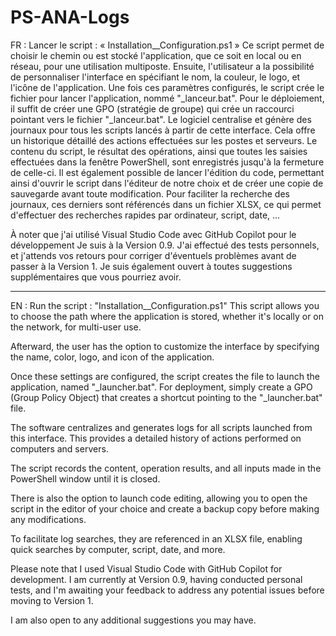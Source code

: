 # PS-ANA-Logs

FR : Lancer le script : « Installation__Configuration.ps1 »
Ce script permet de choisir le chemin ou est stocké l'application, que ce soit en local ou en réseau, pour une utilisation multiposte.
Ensuite, l'utilisateur a la possibilité de personnaliser l'interface en spécifiant le nom, la couleur, le logo, et l'icône de l'application.
Une fois ces paramètres configurés, le script crée le fichier pour lancer l'application, nommé "_lanceur.bat". Pour le déploiement, il suffit de créer une GPO (stratégie de groupe) qui crée un raccourci pointant vers le fichier "_lanceur.bat".
Le logiciel centralise et génère des journaux pour tous les scripts lancés à partir de cette interface. Cela offre un historique détaillé des actions effectuées sur les postes et serveurs.
Le contenu du script, le résultat des opérations, ainsi que toutes les saisies effectuées dans la fenêtre PowerShell, sont enregistrés jusqu'à la fermeture de celle-ci.
Il est également possible de lancer l'édition du code, permettant ainsi d'ouvrir le script dans l'éditeur de notre choix et de créer une copie de sauvegarde avant toute modification.
Pour faciliter la recherche des journaux, ces derniers sont référencés dans un fichier XLSX, ce qui permet d'effectuer des recherches rapides par ordinateur, script, date, ...

À noter que j'ai utilisé Visual Studio Code avec GitHub Copilot pour le développement Je suis à la Version 0.9. J'ai effectué des tests personnels, et j'attends vos retours pour corriger d'éventuels problèmes avant de passer à la Version 1.
Je suis également ouvert à toutes suggestions supplémentaires que vous pourriez avoir.

_______________________________________________________________________________________________

EN : Run the script : "Installation__Configuration.ps1"
This script allows you to choose the path where the application is stored, whether it's locally or on the network, for multi-user use.

Afterward, the user has the option to customize the interface by specifying the name, color, logo, and icon of the application.

Once these settings are configured, the script creates the file to launch the application, named "_launcher.bat". For deployment, simply create a GPO (Group Policy Object) that creates a shortcut pointing to the "_launcher.bat" file.

The software centralizes and generates logs for all scripts launched from this interface. This provides a detailed history of actions performed on computers and servers.

The script records the content, operation results, and all inputs made in the PowerShell window until it is closed.

There is also the option to launch code editing, allowing you to open the script in the editor of your choice and create a backup copy before making any modifications.

To facilitate log searches, they are referenced in an XLSX file, enabling quick searches by computer, script, date, and more.

Please note that I used Visual Studio Code with GitHub Copilot for development. I am currently at Version 0.9, having conducted personal tests, and I'm awaiting your feedback to address any potential issues before moving to Version 1.

I am also open to any additional suggestions you may have.
